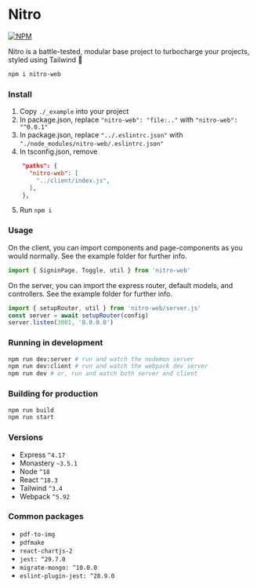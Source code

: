 # Nitro

[![NPM](https://img.shields.io/npm/v/nitro-web.svg)](https://www.npmjs.com/package/nitro-web)

Nitro is a battle-tested, modular base project to turbocharge your projects, styled using Tailwind 🚀

```bash
npm i nitro-web
```

### Install

1. Copy `./_example` into your project
2. In package.json, replace `"nitro-web": "file:.."` with `"nitro-web": "^0.0.1"`
3. In package.json, replace `"../.eslintrc.json"` with `"./node_modules/nitro-web/.eslintrc.json"`
4. In tsconfig.json, remove
```json
    "paths": {
      "nitro-web": [
        "../client/index.js",
      ],
    },
```
5. Run `npm i`

### Usage

On the client, you can import components and page-components as you would normally. See the example folder for further info.

```javascript
import { SigninPage, Toggle, util } from 'nitro-web'
```

On the server, you can import the express router, default models, and controllers. See the example folder for further info.

```javascript
import { setupRouter, util } from 'nitro-web/server.js'
const server = await setupRouter(config)
server.listen(3001, '0.0.0.0')
```

### Running in development

```bash
npm run dev:server # run and watch the nodemon server
npm run dev:client # run and watch the webpack dev server
npm run dev # or, run and watch both server and client
```

### Building for production

```bash
npm run build
npm run start
```

### Versions

- Express `^4.17`
- Monastery `~3.5.1`
- Node `^18`
- React `^18.3`
- Tailwind `^3.4`
- Webpack `^5.92`

### Common packages

- `pdf-to-img`
- `pdfmake`
- `react-chartjs-2`
- `jest: ^29.7.0`
- `migrate-mongo: ^10.0.0`
- `eslint-plugin-jest: ^28.9.0`